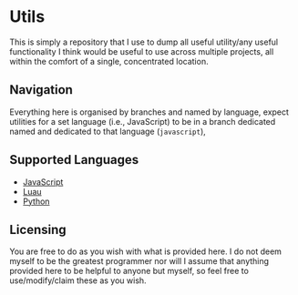 # Utils
This is simply a repository that I use to dump all useful utility/any useful functionality I think would be useful to use across multiple projects, all within the comfort of a single, concentrated location.

## Navigation
Everything here is organised by branches and named by language, expect utilities for a set language (i.e., JavaScript) to be in a branch dedicated named and dedicated to that language (`javascript`),

## Supported Languages
- [JavaScript](https://github.com/cyrus01337/utils/tree/javascript)
- [Luau](https://github.com/cyrus01337/utils/tree/luau)
- [Python](https://github.com/cyrus01337/utils/tree/python)

## Licensing
You are free to do as you wish with what is provided here. I do not deem myself to be the greatest programmer nor will I assume that anything provided here to be helpful to anyone but myself, so feel free to use/modify/claim these as you wish.
